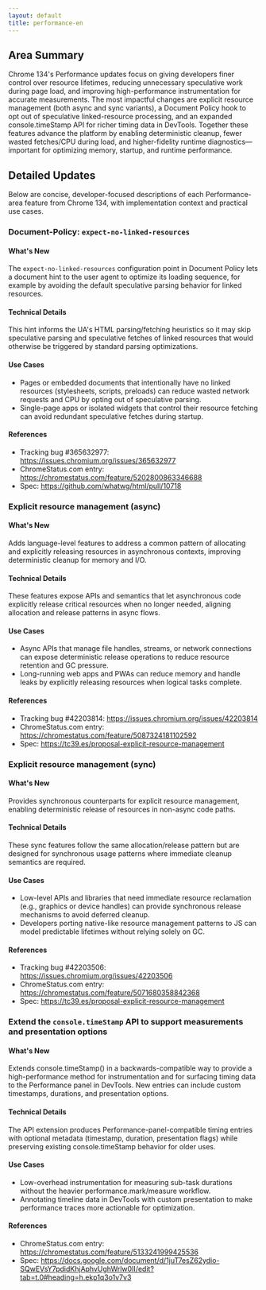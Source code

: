 ```yaml
---
layout: default
title: performance-en
---
```


## Area Summary

Chrome 134's Performance updates focus on giving developers finer control over resource lifetimes, reducing unnecessary speculative work during page load, and improving high-performance instrumentation for accurate measurements. The most impactful changes are explicit resource management (both async and sync variants), a Document Policy hook to opt out of speculative linked-resource processing, and an expanded console.timeStamp API for richer timing data in DevTools. Together these features advance the platform by enabling deterministic cleanup, fewer wasted fetches/CPU during load, and higher-fidelity runtime diagnostics—important for optimizing memory, startup, and runtime performance.

## Detailed Updates

Below are concise, developer-focused descriptions of each Performance-area feature from Chrome 134, with implementation context and practical use cases.

### Document-Policy: `expect-no-linked-resources`

#### What's New
The `expect-no-linked-resources` configuration point in Document Policy lets a document hint to the user agent to optimize its loading sequence, for example by avoiding the default speculative parsing behavior for linked resources.

#### Technical Details
This hint informs the UA's HTML parsing/fetching heuristics so it may skip speculative parsing and speculative fetches of linked resources that would otherwise be triggered by standard parsing optimizations.

#### Use Cases
- Pages or embedded documents that intentionally have no linked resources (stylesheets, scripts, preloads) can reduce wasted network requests and CPU by opting out of speculative parsing.
- Single-page apps or isolated widgets that control their resource fetching can avoid redundant speculative fetches during startup.

#### References
- Tracking bug #365632977: https://issues.chromium.org/issues/365632977
- ChromeStatus.com entry: https://chromestatus.com/feature/5202800863346688
- Spec: https://github.com/whatwg/html/pull/10718

### Explicit resource management (async)

#### What's New
Adds language-level features to address a common pattern of allocating and explicitly releasing resources in asynchronous contexts, improving deterministic cleanup for memory and I/O.

#### Technical Details
These features expose APIs and semantics that let asynchronous code explicitly release critical resources when no longer needed, aligning allocation and release patterns in async flows.

#### Use Cases
- Async APIs that manage file handles, streams, or network connections can expose deterministic release operations to reduce resource retention and GC pressure.
- Long-running web apps and PWAs can reduce memory and handle leaks by explicitly releasing resources when logical tasks complete.

#### References
- Tracking bug #42203814: https://issues.chromium.org/issues/42203814
- ChromeStatus.com entry: https://chromestatus.com/feature/5087324181102592
- Spec: https://tc39.es/proposal-explicit-resource-management

### Explicit resource management (sync)

#### What's New
Provides synchronous counterparts for explicit resource management, enabling deterministic release of resources in non-async code paths.

#### Technical Details
These sync features follow the same allocation/release pattern but are designed for synchronous usage patterns where immediate cleanup semantics are required.

#### Use Cases
- Low-level APIs and libraries that need immediate resource reclamation (e.g., graphics or device handles) can provide synchronous release mechanisms to avoid deferred cleanup.
- Developers porting native-like resource management patterns to JS can model predictable lifetimes without relying solely on GC.

#### References
- Tracking bug #42203506: https://issues.chromium.org/issues/42203506
- ChromeStatus.com entry: https://chromestatus.com/feature/5071680358842368
- Spec: https://tc39.es/proposal-explicit-resource-management

### Extend the `console.timeStamp` API to support measurements and presentation options

#### What's New
Extends console.timeStamp() in a backwards-compatible way to provide a high-performance method for instrumentation and for surfacing timing data to the Performance panel in DevTools. New entries can include custom timestamps, durations, and presentation options.

#### Technical Details
The API extension produces Performance-panel-compatible timing entries with optional metadata (timestamp, duration, presentation flags) while preserving existing console.timeStamp behavior for older uses.

#### Use Cases
- Low-overhead instrumentation for measuring sub-task durations without the heavier performance.mark/measure workflow.
- Annotating timeline data in DevTools with custom presentation to make performance traces more actionable for optimization.

#### References
- ChromeStatus.com entry: https://chromestatus.com/feature/5133241999425536
- Spec: https://docs.google.com/document/d/1juT7esZ62ydio-SQwEVsY7pdidKhjAphvUghWrlw0II/edit?tab=t.0#heading=h.ekp1q3o1v7v3
